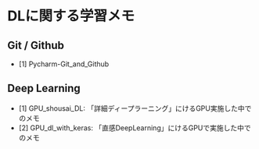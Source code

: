 # DLに関する学習メモ

## Git / Github
- [1] Pycharm-Git_and_Github

## Deep Learning
- [1] GPU_shousai_DL:   「詳細ディープラーニング」にけるGPU実施した中でのメモ
- [2] GPU_dl_with_keras:    「直感DeepLearning」にけるGPUで実施した中でのメモ

